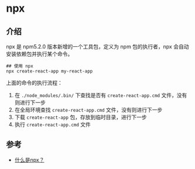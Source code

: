 # npx

## 介绍

npx 是 npm5.2.0 版本新增的一个工具包，定义为 npm 包的执行者，npx 会自动安装依赖包并执行某个命令。

```shell
## 使用 npx
npx create-react-app my-react-app
```

上面的命令的执行流程：

1. 在 `./node_modules/.bin/` 下查找是否有 `create-react-app.cmd` 文件，没有则进行下一步
2. 在全局环境查找 `create-react-app.cmd` 文件，没有则进行下一步
3. 下载 `create-react-app` 包，存放到临时目录，进行下一步
4. 执行 `create-react-app.cmd` 文件

## 参考

* [什么是npx？](https://juejin.cn/post/7142666525365764104)
